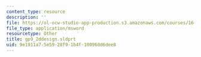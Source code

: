 ```yaml
---
content_type: resource
description: ''
file: https://ol-ocw-studio-app-production.s3.amazonaws.com/courses/16-810-engineering-design-and-rapid-prototyping-january-iap-2005/9e1911a75e5928f91b4f100960d6dee8_gp9_2ddesign.sldprt
file_type: application/msword
resourcetype: Other
title: gp9_2ddesign.sldprt
uid: 9e1911a7-5e59-28f9-1b4f-100960d6dee8
---
```

